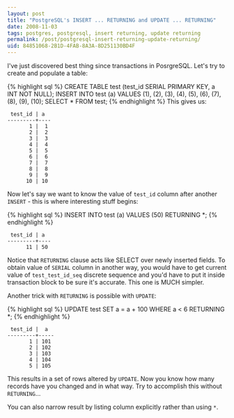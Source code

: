 ```yaml
---
layout: post
title: "PostgreSQL's INSERT ... RETURNING and UPDATE ... RETURNING"
date: 2008-11-03
tags: postgres, postgresql, insert returning, update returning
permalink: /post/postgresql-insert-returning-update-returning/
uid: 84851068-2B1D-4FAB-8A3A-8D251130BD4F
---
```

I've just discovered best thing since transactions in PosrgreSQL. Let's try to create and populate a table:

{% highlight sql %}
CREATE TABLE test (test_id SERIAL PRIMARY KEY, a INT NOT NULL);
INSERT INTO test (a) VALUES
    (1), (2), (3), (4), (5),
    (6), (7), (8), (9), (10);
SELECT * FROM test;
{% endhighlight %}
This gives us:

     test_id | a  
    ---------+----
           1 |  1
           2 |  2
           3 |  3
           4 |  4
           5 |  5
           6 |  6
           7 |  7
           8 |  8
           9 |  9
          10 | 10
Now let's say we want to know the value of `test_id` column after another `INSERT` - this is where interesting stuff begins:

{% highlight sql %}
INSERT INTO test (a) VALUES (50) RETURNING *;
{% endhighlight %}

     test_id | a  
    ---------+----
          11 | 50

Notice that `RETURNING` clause acts like SELECT over newly inserted fields. To obtain value of `SERIAL` column in another way, you would have to get current value of `test_test_id_seq` discrete sequence and you'd have to put it inside transaction block to be sure it's accurate. This one is MUCH simpler.

Another trick with `RETURNING` is possible with `UPDATE`:

{% highlight sql %}
UPDATE test SET a = a + 100 WHERE a < 6 RETURNING *;
{% endhighlight %}

     test_id |  a  
    ---------+-----
           1 | 101
           2 | 102
           3 | 103
           4 | 104
           5 | 105

This results in a set of rows altered by `UPDATE`. Now you know how many records have you changed and in what way. Try to accomplish this without `RETURNING`...

You can also narrow result by listing column explicitly rather than using `*`. 
